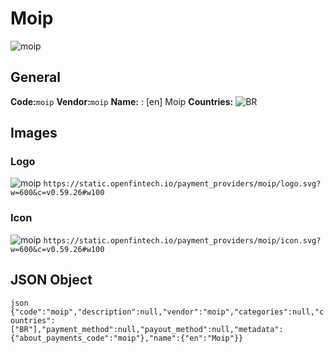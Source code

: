 # Moip 
![moip](https://static.openfintech.io/payment_providers/moip/logo.svg?w=600&c=v0.59.26#w100) 
## General 
**Code:**`moip` 
**Vendor:**`moip` 
**Name:** 
:	[en] Moip 
**Countries:** 
![BR](https://cdnjs.cloudflare.com/ajax/libs/flag-icon-css/3.3.0/flags/4x3/BR.svg#w24) 
 
## Images 
### Logo 
![moip](https://static.openfintech.io/payment_providers/moip/logo.svg?w=600&c=v0.59.26#w100) 
``` https://static.openfintech.io/payment_providers/moip/logo.svg?w=600&c=v0.59.26#w100 ``` 
### Icon 
![moip](https://static.openfintech.io/payment_providers/moip/icon.svg?w=600&c=v0.59.26#w100) 
``` https://static.openfintech.io/payment_providers/moip/icon.svg?w=600&c=v0.59.26#w100 ``` 
## JSON Object 
```json {"code":"moip","description":null,"vendor":"moip","categories":null,"countries":["BR"],"payment_method":null,"payout_method":null,"metadata":{"about_payments_code":"moip"},"name":{"en":"Moip"}} ``` 
